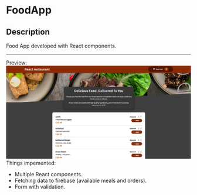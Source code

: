 # FoodApp

## Description
Food App developed with React components. 
<hr/>
Preview:
<img src="Foodapp.png" width=600px/>
Things impemented:
<ul>
<li>Multiple React components. </li>
<li>Fetching data to firebase (available meals and orders).</li>
<li>Form with validation.</li>
</ul>
